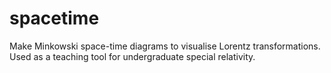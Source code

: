 # spacetime

Make Minkowski space-time diagrams to visualise Lorentz transformations.
Used as a teaching tool for undergraduate special relativity.
